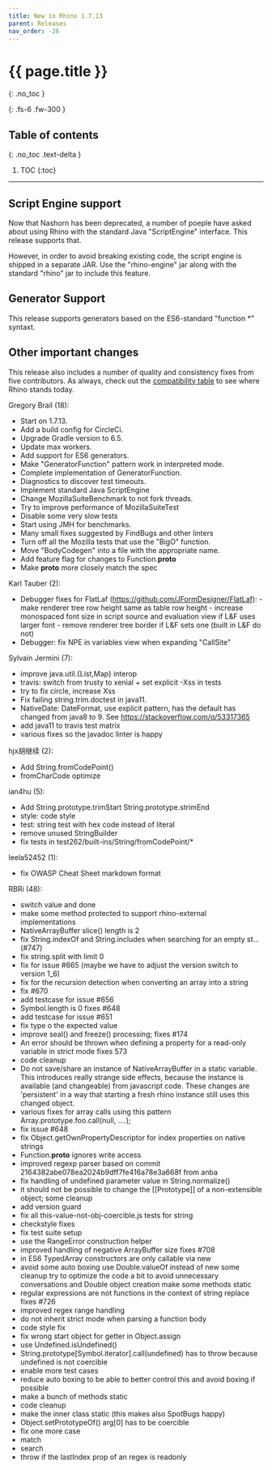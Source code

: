 ```yaml
---
title: New in Rhino 1.7.13
parent: Releases
nav_order: -26
---
```


# {{ page.title }}
{: .no_toc }

{: .fs-6 .fw-300 }

## Table of contents
{: .no_toc .text-delta }

1. TOC
{:toc}

---
## Script Engine support

Now that Nashorn has been deprecated, a number of poeple have asked about using Rhino with the standard Java "ScriptEngine" interface. This release supports that.

However, in order to avoid breaking existing code, the script engine is shipped in a separate JAR. Use the "rhino-engine" jar along with the standard "rhino" jar to include this feature.

## Generator Support

This release supports generators based on the ES6-standard "function *" syntaxt.

## Other important changes

This release also includes a number of quality and consistency fixes from five contributors. As always, check out the [compatibility table](http://mozilla.github.io/rhino/compat/engines.html) to see where Rhino stands today.

Gregory Brail (18):
- Start on 1.7.13.
- Add a build config for CircleCi.
- Upgrade Gradle version to 6.5.
- Update max workers.
- Add support for ES6 generators.
- Make "GeneratorFunction" pattern work in interpreted mode.
- Complete implementation of GeneratorFunction.
- Diagnostics to discover test timeouts.
- Implement standard Java ScriptEngine
- Change MozillaSuiteBenchmark to not fork threads.
- Try to improve performance of MozillaSuiteTest
- Disable some very slow tests
- Start using JMH for benchmarks.
- Many small fixes suggested by FindBugs and other linters
- Turn off all the Mozilla tests that use the "BigO" function.
- Move "BodyCodegen" into a file with the appropriate name.
- Add feature flag for changes to Function.__proto__
- Make __proto__ more closely match the spec

Karl Tauber (2):
- Debugger fixes for FlatLaf (https://github.com/JFormDesigner/FlatLaf): - make renderer tree row height same as table row height - increase monospaced font size in script source and evaluation view if L&F uses larger font - remove renderer tree border if L&F sets one (built in L&F do not)
- Debugger: fix NPE in variables view when expanding "CallSite"

Sylvain Jermini (7):
- improve java.util.{List,Map} interop
- travis: switch from trusty to xenial + set explicit -Xss in tests
- try to fix circle, increase Xss
- Fix failing string.trim.doctest in java11.
- NativeDate: DateFormat, use explicit pattern, has the default has changed from java8 to 9. See https://stackoverflow.com/q/53317365
- add java11 to travis test matrix
- various fixes so the javadoc linter is happy

hjx胡继续 (2):
- Add String.fromCodePoint()
- fromCharCode optimize

ian4hu (5):
- Add String.prototype.trimStart String.prototype.strimEnd
- style: code style
- test: string test with hex code instead of literal
- remove unused StringBuilder
- fix tests in test262/built-ins/String/fromCodePoint/*

leela52452 (1):
- fix OWASP Cheat Sheet markdown format

RBRi (48):
- switch value and done
- make some method protected to support rhino-external implementations
- NativeArrayBuffer slice() length is 2
- fix String.indexOf and String.includes when searching for an empty st… (#747)
- fix string.split with limit 0
- fix for issue #665 (maybe we have to adjust the version switch to version 1_6)
- fix for the recursion detection when converting an array into a string
- fix #670
- add testcase for issue #656
- Symbol.length is 0 fixes #648
- add testcase for issue #651
- fix type o the expected value
- improve seal() and freeze() processing; fixes #174
- An error should be thrown when defining a property for a read-only variable in strict mode fixes 573
- code cleanup
- Do not save/share an instance of NativeArrayBuffer in a static variable. This introduces really strange side effects, because the instance is available (and changeable) from javascript code. These changes are 'persistent' in a way that starting a fresh rhino instance still uses this changed object.
- various fixes for array calls using this pattern Array.prototype.foo.call(null, ....);
- fix issue #648
- fix Object.getOwnPropertyDescriptor for index properties on native strings
- Function.__proto__ ignores write access
- improved regexp parser based on commit 2164382abe078ea2024b9dff7fe416a78e3a668f from anba
- fix handling of undefined parameter value in String.normalize()
- it should not be possible to change the [[Prototype]]  of a non-extensible object; some cleanup
- add version guard
- fix all this-value-not-obj-coercible.js tests for string
- checkstyle fixes
- fix test suite setup
- use the RangeError construction helper
- improved handling of negative ArrayBuffer size fixes #708
- in ES6 TypedArray constructors are only callable via new
- avoid some auto boxing use Double.valueOf instead of new some cleanup try to optimize the code a bit to avoid unnecessary conversations and Double object creation make some methods static
- regular expressions are not functions in the context of string replace fixes #726
- improved regex range handling
- do not inherit strict mode when parsing a function body
- code style fix
- fix wrong start object for getter in Object.assign
- use Undefined.isUndefined()
- String.prototype[Symbol.iterator].call(undefined) has to throw because undefined is not coercible
- enable more test cases
- reduce auto boxing to be able to better control this and avoid boxing if possible
- make a bunch  of methods static
- code cleanup
- make the inner class static (this makes also SpotBugs happy)
- Object.setPrototypeOf() arg[0] has to be coercible
- fix one more case
- match
- search
- throw if the lastIndex prop of an regex is readonly